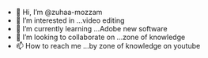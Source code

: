 - 👋 Hi, I’m @zuhaa-mozzam
- 👀 I’m interested in ...video editing 
- 🌱 I’m currently learning ...Adobe new software
- 💞️ I’m looking to collaborate on ...zone of knowledge 
- 📫 How to reach me ...by zone of knowledge on youtube 

<!---
zuhaa-mozzam/zuhaa-mozzam is a ✨ special ✨ repository because its `README.md` (this file) appears on your GitHub profile.
You can click the Preview link to take a look at your changes.
--->
